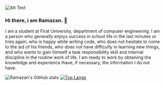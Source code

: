![Alt Text](https://media.giphy.com/media/l46CeDBwmtMi1ddkc/giphy.gif)
### Hi there, i am Ramazan. 👋
I am a student at Firat University, department of computer engineering.
I am a person who generally enjoys success in school life in the last minutes or tries again, who is
 happy while writing code, who does not hesitate to come to the aid of his friends, who does not have
difficulty in learning new things, and who wants to gain himself a task responsibility skill and internal
discipline in the routine work of life. I am ready to work by obtaining the knowledge and experience Ihave, if necessary, the information I do not have.







![Ramazan's GitHub stats](https://github-readme-stats.vercel.app/api?username=ramazantoy&theme=default&show_icons=true)                       [![Top Langs](https://github-readme-stats.vercel.app/api/top-langs/?username=ramazantoy&layout=compact)](https://github.com/anuraghazra/github-readme-stats)

                
















